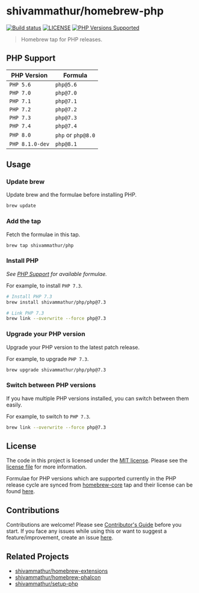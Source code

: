 # shivammathur/homebrew-php

<a href="https://github.com/shivammathur/homebrew-php" title="Homebrew tap to install PHP"><img alt="Build status" src="https://github.com/shivammathur/homebrew-php/workflows/Update%20and%20Build%20Formulae/badge.svg"></a>
<a href="https://github.com/shivammathur/homebrew-php/blob/master/LICENSE" title="license"><img alt="LICENSE" src="https://img.shields.io/badge/license-MIT-428f7e.svg"></a>
<a href="https://github.com/shivammathur/homebrew-php/tree/master/Formula" title="Formulae for PHP versions"><img alt="PHP Versions Supported" src="https://img.shields.io/badge/php-%3E%3D%205.6-8892BF.svg"></a>

> Homebrew tap for PHP releases.

## PHP Support

|PHP Version|Formula|
|--- |--- |
`PHP 5.6`|`php@5.6`|
`PHP 7.0`|`php@7.0`|
`PHP 7.1`|`php@7.1`|
`PHP 7.2`|`php@7.2`|
`PHP 7.3`|`php@7.3`|
`PHP 7.4`|`php@7.4`|
`PHP 8.0`|`php` or `php@8.0`|
`PHP 8.1.0-dev`|`php@8.1`|

## Usage

### Update brew

Update brew and the formulae before installing PHP.

```zsh
brew update
```

### Add the tap

Fetch the formulae in this tap.

```bash
brew tap shivammathur/php
```

### Install PHP

*See [PHP Support](#php-support) for available formulae.*

For example, to install `PHP 7.3`.

```zsh
# Install PHP 7.3
brew install shivammathur/php/php@7.3

# Link PHP 7.3
brew link --overwrite --force php@7.3
```

### Upgrade your PHP version

Upgrade your PHP version to the latest patch release.

For example, to upgrade `PHP 7.3`.

```zsh
brew upgrade shivammathur/php/php@7.3
```

### Switch between PHP versions

If you have multiple PHP versions installed, you can switch between them easily.

For example, to switch to `PHP 7.3`.

```zsh
brew link --overwrite --force php@7.3
```

## License

The code in this project is licensed under the [MIT license](http://choosealicense.com/licenses/mit/).
Please see the [license file](LICENSE) for more information.

Formulae for PHP versions which are supported currently in the PHP release cycle are synced from [homebrew-core](https://github.com/Homebrew/homebrew-core) tap and their license can be found [here](LICENSE_HOMEBREW).


## Contributions

Contributions are welcome!
Please see [Contributor's Guide](.github/CONTRIBUTING.md "shivammathur/homebrew-php contribution guide") before you start.
If you face any issues while using this or want to suggest a feature/improvement, create an issue [here](https://github.com/shivammathur/homebrew-php/issues "Issues reported").


## Related Projects

- [shivammathur/homebrew-extensions](https://github.com/shivammathur/homebrew-extensions "Tap for PHP extensions")
- [shivammathur/homebrew-phalcon](https://github.com/shivammathur/homebrew-phalcon "Tap for psr and phalcon extensions")
- [shivammathur/setup-php](https://github.com/shivammathur/setup-php "Setup PHP in GitHub Actions")

